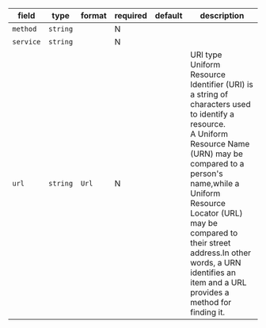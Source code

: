 | field | type | format | required | default | description |
|---|---|---|---|---|---|
| `method` | `string` |  | N |  |
| `service` | `string` |  | N |  |
| `url` | `string` | `Url` | N |  | URl type<br>Uniform Resource Identifier (URI) is a string of characters used to identify a resource.<br>A Uniform Resource Name (URN) may be compared to a person's name,while a Uniform Resource Locator (URL) may be compared to their street address.In other words, a URN identifies an item and a URL provides a method for finding it.<br> |
